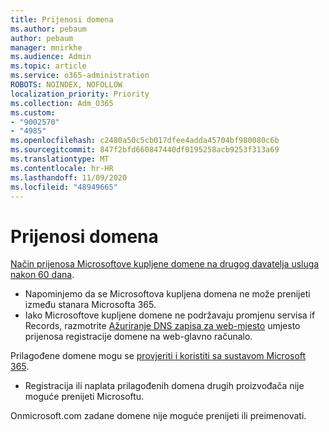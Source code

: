 ```yaml
---
title: Prijenosi domena
ms.author: pebaum
author: pebaum
manager: mnirkhe
ms.audience: Admin
ms.topic: article
ms.service: o365-administration
ROBOTS: NOINDEX, NOFOLLOW
localization_priority: Priority
ms.collection: Adm_O365
ms.custom:
- "9002570"
- "4985"
ms.openlocfilehash: c2480a50c5cb017dfee4adda45704bf980080c6b
ms.sourcegitcommit: 847f2bfd660847440df0195258acb9253f313a69
ms.translationtype: MT
ms.contentlocale: hr-HR
ms.lasthandoff: 11/09/2020
ms.locfileid: "48949665"
---
```

# <a name="domain-transfers"></a>Prijenosi domena

[Način prijenosa Microsoftove kupljene domene na drugog davatelja usluga nakon 60 dana](https://docs.microsoft.com/microsoft-365/admin/get-help-with-domains/transfer-a-domain-from-microsoft-to-another-host).

- Napominjemo da se Microsoftova kupljena domena ne može prenijeti između stanara Microsofta 365.
- Iako Microsoftove kupljene domene ne podržavaju promjenu servisa if Records, razmotrite [Ažuriranje DNS zapisa za web-mjesto](https://docs.microsoft.com/microsoft-365/admin/dns/update-dns-records-to-retain-current-hosting-provider?view=o365-worldwide) umjesto prijenosa registracije domene na web-glavno računalo.

Prilagođene domene mogu se [provjeriti i koristiti sa sustavom Microsoft 365](https://docs.microsoft.com/microsoft-365/admin/setup/add-domain?view=o365-worldwide).

- Registracija ili naplata prilagođenih domena drugih proizvođača nije moguće prenijeti Microsoftu.

Onmicrosoft.com zadane domene nije moguće prenijeti ili preimenovati.
